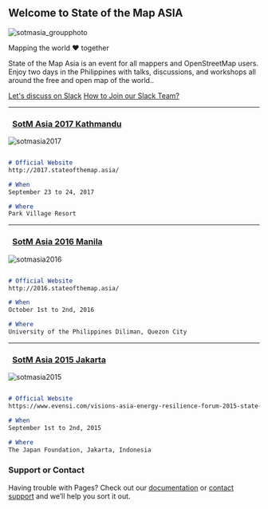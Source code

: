 ## Welcome to State of the Map ASIA

![sotmasia_groupphoto](https://user-images.githubusercontent.com/416977/32729963-e6ead1c8-c8c8-11e7-8446-4b073e50b3b5.jpg)


Mapping the world ♥ together

State of the Map Asia is an event for all mappers and OpenStreetMap users. Enjoy two days in the Philippines with talks, discussions, and workshops all around the free and open map of the world..


[Let's discuss on Slack](https://sotmasia.slack.com/)
[How to Join our Slack Team?](https://join.slack.com/t/sotmasia/shared_invite/enQtMjg4MTY3NjAwMDUwLTQwZjE3MDIwOTQyNTk4NjRjNTY4YTRlM2JkOWVlNGE1OWE2YTIyMDJiZTdkOTNiMzdmNWIwOTZmODJmYWM3MDM)

---

###   [SotM Asia 2017 Kathmandu](http://2017.stateofthemap.asia/)
![sotmasia2017](https://user-images.githubusercontent.com/416977/32729741-217b6cf4-c8c8-11e7-96f5-73a4cfcaaad8.jpg)

``` markdown

# Official Website
http://2017.stateofthemap.asia/

# When
September 23 to 24, 2017

# Where
Park Village Resort
```
---
###   [SotM Asia 2016 Manila](http://2017.stateofthemap.asia/)
![sotmasia2016](https://user-images.githubusercontent.com/416977/32730105-5b7dc112-c8c9-11e7-9a15-8b6035c4c67b.jpg)

``` markdown

# Official Website
http://2016.stateofthemap.asia/

# When
October 1st to 2nd, 2016

# Where
University of the Philippines Diliman, Quezon City
```

---
###   [SotM Asia 2015 Jakarta](http://visions2015.begoodcafe.com/2015_report/)
![sotmasia2015](https://user-images.githubusercontent.com/416977/32837120-a13f819a-ca4f-11e7-9cdb-9c0e5d030ca7.jpg)


``` markdown

# Official Website
https://www.evensi.com/visions-asia-energy-resilience-forum-2015-state-of-the-map/158024882

# When
September 1st to 2nd, 2015

# Where
The Japan Foundation, Jakarta, Indonesia
```





### Support or Contact

Having trouble with Pages? Check out our [documentation](https://help.github.com/categories/github-pages-basics/) or [contact support](https://github.com/contact) and we’ll help you sort it out.
